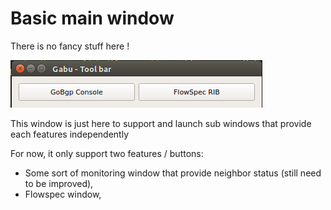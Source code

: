 # Basic main window

There is no fancy stuff here !

![Main tool bar](/docs/main-win-tool-bar.png)

This window is just here to support and launch sub windows that provide each features independently

For now, it only support two features / buttons:

* Some sort of monitoring window that provide neighbor status (still need to be improved),
* Flowspec window,

